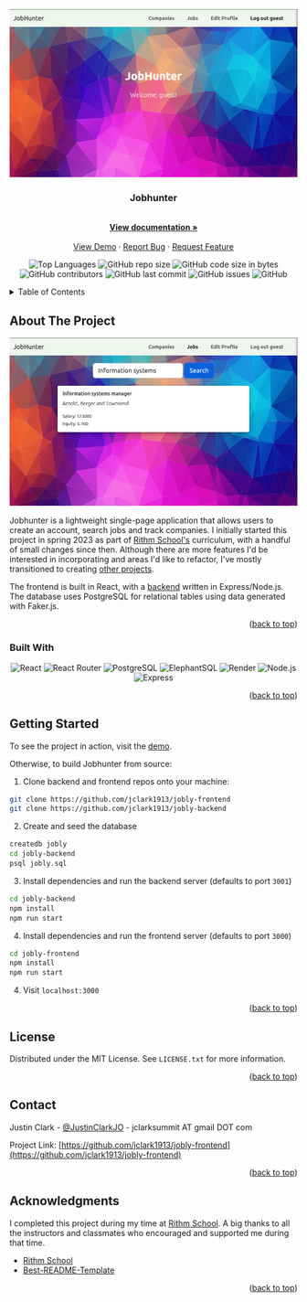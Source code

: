 <a name="readme-top"></a>
<!-- PROJECT SHIELDS -->
<!--
*** I'm using markdown "reference style" links for readability.
*** Reference links are enclosed in brackets [ ] instead of parentheses ( ).
*** See the bottom of this document for the declaration of the reference variables
*** for contributors-url, forks-url, etc. This is an optional, concise syntax you may use.
*** https://www.markdownguide.org/basic-syntax/#reference-style-links
-->

<div align="center"><img src="./docs/main.png"></div>

<h3 align="center">Jobhunter</h3>

  <p align="center">
    <br />
    <a href="https://github.com/jclark1913/jobly-frontend"><strong>View documentation »</strong></a>
    <br />
    <br />
    <a href="https://jobhunter.justinclark.bio">View Demo</a>
    ·
    <a href="https://github.com/jclark1913/jobly-frontend/issues">Report Bug</a>
    ·
    <a href="https://github.com/jclark1913/jobly-frontend/issues">Request Feature</a>
  </p>
</div>

<div align="center">

![Top Languages](https://img.shields.io/github/languages/top/jclark1913/jobly-frontend)
![GitHub repo size](https://img.shields.io/github/repo-size/jclark1913/jobly-frontend)
![GitHub code size in bytes](https://img.shields.io/github/languages/code-size/jclark1913/jobly-frontend)
![GitHub contributors](https://img.shields.io/github/contributors/jclark1913/jobly-frontend)
![GitHub last commit](https://img.shields.io/github/last-commit/jclark1913/jobly-frontend)
![GitHub issues](https://img.shields.io/github/issues/jclark1913/jobly-frontend)
![GitHub](https://img.shields.io/github/license/jclark1913/jobly-frontend)

</div>

<!-- TABLE OF CONTENTS -->
<details>
  <summary>Table of Contents</summary>
  <ol>
    <li>
      <a href="#about-the-project">About The Project</a>
      <ul>
        <li><a href="#built-with">Built With</a></li>
      </ul>
    </li>
    <li>
      <a href="#getting-started">Getting Started</a>
    </li>
    <li><a href="#license">License</a></li>
    <li><a href="#contact">Contact</a></li>
    <li><a href="#acknowledgments">Acknowledgments</a></li>
  </ol>
</details>



<!-- ABOUT THE PROJECT -->
## About The Project

[![Product Name Screen Shot][product-screenshot]](https://example.com)

Jobhunter is a lightweight single-page application that allows users to create an account, search jobs and track
companies. I initially started this project in spring 2023 as part of <a href="https://rithmschool.com">Rithm School's</a> curriculum, with a handful of
small changes since then. Although there are more features I'd be interested in incorporating and areas I'd like to refactor, I've mostly transitioned to creating <a href="https://github.com/jclark1913/syria-daily-brief">other projects</a>.

The frontend is built in React, with a <a href="https://github.com/jclark1913/express-jobly">backend</a> written in Express/Node.js. The database
uses PostgreSQL for relational tables using data generated with Faker.js.

<p align="right">(<a href="#readme-top">back to top</a>)</p>

### Built With

<div align="center">

![React][React]
![React Router][React Router]
![PostgreSQL][PostgreSQL]
![ElephantSQL][ElephantSQL]
![Render][Render]
![Node.js][Node.js]
![Express][Express]

</div>

<p align="right">(<a href="#readme-top">back to top</a>)</p>


<!-- GETTING STARTED -->
## Getting Started

To see the project in action, visit the <a href="jobhunter.justinclark.bio">demo</a>.

Otherwise, to build Jobhunter from source:

1. Clone backend and frontend repos onto your machine:

```bash
git clone https://github.com/jclark1913/jobly-frontend
git clone https://github.com/jclark1913/jobly-backend
```

2. Create and seed the database

```bash
createdb jobly
cd jobly-backend
psql jobly.sql
```

3. Install dependencies and run the backend server (defaults to port `3001`)

```bash
cd jobly-backend
npm install
npm run start
```

4. Install dependencies and run the frontend server (defaults to port `3000`)

```bash
cd jobly-frontend
npm install
npm run start
```

4. Visit `localhost:3000`

<p align="right">(<a href="#readme-top">back to top</a>)</p>



<!-- LICENSE -->
## License

Distributed under the MIT License. See `LICENSE.txt` for more information.

<p align="right">(<a href="#readme-top">back to top</a>)</p>



<!-- CONTACT -->
## Contact

Justin Clark - [@JustinClarkJO](https://twitter.com/@JustinClarkJO) - jclarksummit AT gmail DOT com

Project Link: [https://github.com/jclark1913/jobly-frontend](https://github.com/jclark1913/jobly-frontend)

<p align="right">(<a href="#readme-top">back to top</a>)</p>



<!-- ACKNOWLEDGMENTS -->
## Acknowledgments

I completed this project during my time at [Rithm School](https://rithmschool.com). A big thanks to all the instructors
and classmates who encouraged and supported me during that time.

* [Rithm School](https://rithmschool.com)
* [Best-README-Template](https://github.com/othneildrew/Best-README-Template)

<p align="right">(<a href="#readme-top">back to top</a>)</p>



<!-- MARKDOWN LINKS & IMAGES -->
<!-- https://www.markdownguide.org/basic-syntax/#reference-style-links -->
[contributors-shield]: https://img.shields.io/github/contributors/jclark1913/jobly_frontend.svg?style=for-the-badge
[contributors-url]: https://github.com/jclark1913/jobly-frontend/graphs/contributors
[forks-shield]: https://img.shields.io/github/forks/jclark1913/jobly-frontend.svg?style=for-the-badge
[forks-url]: https://github.com/jclark1913/jobly-frontend/network/members
[stars-shield]: https://img.shields.io/github/stars/jclark1913/jobly-frontend.svg?style=for-the-badge
[stars-url]: https://github.com/jclark1913/jobly-frontend/stargazers
[issues-shield]: https://img.shields.io/github/issues/jclark1913/jobly-frontend.svg?style=for-the-badge
[issues-url]: https://github.com/jclark1913/jobly-frontend/issues
[license-shield]: https://img.shields.io/github/license/jclark1913/jobly-frontend.svg?style=for-the-badge
[license-url]: https://github.com/jclark1913/jobly-frontend/blob/master/LICENSE.txt
[linkedin-shield]: https://img.shields.io/badge/-LinkedIn-black.svg?style=for-the-badge&logo=linkedin&colorB=555
[linkedin-url]: https://linkedin.com/in/linkedin_username
[product-screenshot]: docs/jobs.png
[React]: https://img.shields.io/badge/React-61DAFB?logo=react&logoColor=white
[React.js]: https://img.shields.io/badge/React-20232A?style=for-the-badge&logo=react&logoColor=61DAFB
[React-url]: https://reactjs.org/
[Bootstrap.com]: https://img.shields.io/badge/Bootstrap-563D7C?style=for-the-badge&logo=bootstrap&logoColor=white
[Bootstrap-url]: https://getbootstrap.com
[PostgreSQL]: https://img.shields.io/badge/PostgreSQL-4169E1?logo=postgresql&logoColor=white
[ElephantSQL]: https://img.shields.io/badge/ElephantSQL-2D9CDB?logo=elephantsql&logoColor=white
[Render]: https://img.shields.io/badge/Render-000000?logo=render&logoColor=white
[Express]: https://img.shields.io/badge/Express-000000?logo=express&logoColor=white
[Node.js]: https://img.shields.io/badge/Node.js-339933?logo=node.js&logoColor=white
[React Router]: https://img.shields.io/badge/React_Router-CA4245?logo=react-router&logoColor=white
